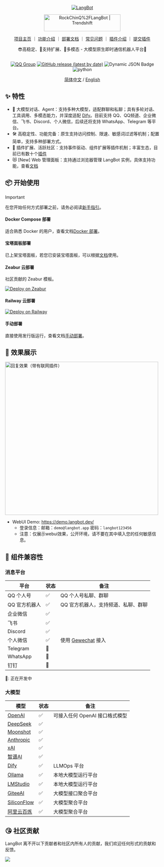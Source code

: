 
<p align="center">
<a href="https://langbot.app">
<img src="https://docs.langbot.app/social.png" alt="LangBot"/>
</a>

<div align="center">

<a href="https://trendshift.io/repositories/12901" target="_blank"><img src="https://trendshift.io/api/badge/repositories/12901" alt="RockChinQ%2FLangBot | Trendshift" style="width: 250px; height: 55px;" width="250" height="55"/></a>

<a href="https://docs.langbot.app">项目主页</a> ｜
<a href="https://docs.langbot.app/insight/intro.htmll">功能介绍</a> ｜
<a href="https://docs.langbot.app/insight/guide.html">部署文档</a> ｜
<a href="https://docs.langbot.app/usage/faq.html">常见问题</a> ｜
<a href="https://docs.langbot.app/plugin/plugin-intro.html">插件介绍</a> ｜
<a href="https://github.com/RockChinQ/LangBot/issues/new?assignees=&labels=%E7%8B%AC%E7%AB%8B%E6%8F%92%E4%BB%B6&projects=&template=submit-plugin.yml&title=%5BPlugin%5D%3A+%E8%AF%B7%E6%B1%82%E7%99%BB%E8%AE%B0%E6%96%B0%E6%8F%92%E4%BB%B6">提交插件</a>

<div align="center">
😎高稳定、🧩支持扩展、🦄多模态 - 大模型原生即时通信机器人平台🤖  
</div>

<br/>


[![QQ Group](https://img.shields.io/badge/%E7%A4%BE%E5%8C%BAQQ%E7%BE%A4-1030838208-blue)](https://qm.qq.com/q/PF9OuQCCcM)
[![GitHub release (latest by date)](https://img.shields.io/github/v/release/RockChinQ/LangBot)](https://github.com/RockChinQ/LangBot/releases/latest)
 ![Dynamic JSON Badge](https://img.shields.io/badge/dynamic/json?url=https%3A%2F%2Fapi.qchatgpt.rockchin.top%2Fapi%2Fv2%2Fview%2Frealtime%2Fcount_query%3Fminute%3D10080&query=%24.data.count&label=%E4%BD%BF%E7%94%A8%E9%87%8F%EF%BC%887%E6%97%A5%EF%BC%89)
<img src="https://img.shields.io/badge/python-3.10 | 3.11 | 3.12-blue.svg" alt="python">

[简体中文](README.md) / [English](README_EN.md)

</div>

</p>

## ✨ 特性

- 💬 大模型对话、Agent：支持多种大模型，适配群聊和私聊；具有多轮对话、工具调用、多模态能力，并深度适配 [Dify](https://dify.ai)。目前支持 QQ、QQ频道、企业微信、飞书、Discord、个人微信，后续还将支持 WhatsApp、Telegram 等平台。
- 🛠️ 高稳定性、功能完备：原生支持访问控制、限速、敏感词过滤等机制；配置简单，支持多种部署方式。
- 🧩 插件扩展、活跃社区：支持事件驱动、组件扩展等插件机制；丰富生态，目前已有数十个[插件](https://docs.langbot.app/plugin/plugin-intro.html)
- 😻 [New] Web 管理面板：支持通过浏览器管理 LangBot 实例，具体支持功能，查看[文档](https://docs.langbot.app/webui/intro.html)

## 📦 开始使用

> [!IMPORTANT]
>
> 在您开始任何方式部署之前，请务必阅读[新手指引](https://docs.langbot.app/insight/guide.html)。

#### Docker Compose 部署

适合熟悉 Docker 的用户，查看文档[Docker 部署](https://docs.langbot.app/deploy/langbot/docker.html)。

#### 宝塔面板部署

已上架宝塔面板，若您已安装宝塔面板，可以根据[文档](https://docs.langbot.app/deploy/langbot/one-click/bt.html)使用。

#### Zeabur 云部署

社区贡献的 Zeabur 模板。

[![Deploy on Zeabur](https://zeabur.com/button.svg)](https://zeabur.com/zh-CN/templates/ZKTBDH)

#### Railway 云部署

[![Deploy on Railway](https://railway.com/button.svg)](https://railway.app/template/yRrAyL?referralCode=vogKPF)

#### 手动部署

直接使用发行版运行，查看文档[手动部署](https://docs.langbot.app/deploy/langbot/manual.html)。

## 📸 效果展示

<img alt="回复效果（带有联网插件）" src="https://docs.langbot.app/QChatGPT-0516.png" width="500px"/>

- WebUI Demo: https://demo.langbot.dev/
    - 登录信息：邮箱：`demo@langbot.app` 密码：`langbot123456`
    - 注意：仅展示webui效果，公开环境，请不要在其中填入您的任何敏感信息。

## 🔌 组件兼容性

### 消息平台

| 平台 | 状态 | 备注 |
| --- | --- | --- |
| QQ 个人号 | ✅ | QQ 个人号私聊、群聊 |
| QQ 官方机器人 | ✅ | QQ 官方机器人，支持频道、私聊、群聊 |
| 企业微信 | ✅ |  |
| 飞书 | ✅ |  |
| Discord | ✅ |  |
| 个人微信 | ✅ | 使用 [Gewechat](https://github.com/Devo919/Gewechat) 接入 |
| Telegram | 🚧 |  |
| WhatsApp | 🚧 |  |
| 钉钉 | 🚧 |  |

🚧: 正在开发中

### 大模型

| 模型 | 状态 | 备注 |
| --- | --- | --- |
| [OpenAI](https://platform.openai.com/) | ✅ | 可接入任何 OpenAI 接口格式模型 |
| [DeepSeek](https://www.deepseek.com/) | ✅ |  |
| [Moonshot](https://www.moonshot.cn/) | ✅ |  |
| [Anthropic](https://www.anthropic.com/) | ✅ |  |
| [xAI](https://x.ai/) | ✅ |  |
| [智谱AI](https://open.bigmodel.cn/) | ✅ |  |
| [Dify](https://dify.ai) | ✅ | LLMOps 平台 |
| [Ollama](https://ollama.com/) | ✅ | 本地大模型运行平台 |
| [LMStudio](https://lmstudio.ai/) | ✅ | 本地大模型运行平台 |
| [GiteeAI](https://ai.gitee.com/) | ✅ | 大模型接口聚合平台 |
| [SiliconFlow](https://siliconflow.cn/) | ✅ | 大模型聚合平台 |
| [阿里云百炼](https://bailian.console.aliyun.com/) | ✅ | 大模型聚合平台 |

## 😘 社区贡献

LangBot 离不开以下贡献者和社区内所有人的贡献，我们欢迎任何形式的贡献和反馈。


<a href="https://github.com/RockChinQ/LangBot/graphs/contributors">
  <img src="https://contrib.rocks/image?repo=RockChinQ/LangBot" />
</a>
